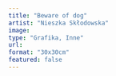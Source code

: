 ```yaml
---
title: "Beware of dog"
artist: "Nieszka Skłodowska"
image:
type: "Grafika, Inne"
url:
format: "30x30cm"
featured: false
---
```

